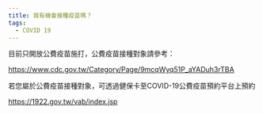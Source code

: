 ```yaml
---
title: 我有機會接種疫苗嗎？
tags:
  - COVID 19
---
```

目前只開放公費疫苗施打，公費疫苗接種對象請參考：[](https://www.cdc.gov.tw/Category/Page/9mcqWyq51P_aYADuh3rTBA)

<https://www.cdc.gov.tw/Category/Page/9mcqWyq51P_aYADuh3rTBA>

[](https://www.cdc.gov.tw/Category/Page/9mcqWyq51P_aYADuh3rTBA)若您屬於公費疫苗接種對象，可透過健保卡至COVID-19公費疫苗預約平台上預約

<https://1922.gov.tw/vab/index.jsp>